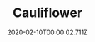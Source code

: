 ---
templateKey: blog-post
title: Cauliflower
type: vegetable
description: Valuable, but slow-growing. Despite its pale color, the florets are packed with nutrients.
featuredpost: false
date: 2020-02-10T00:00:02.711Z
featuredimage: /img/Cauliflower.png
sellPrice: 175
tags:
  - Spring
  - edible
  - vegetable
  - Cheese Cauliflower
  - Spring Crops Bundle
  - Jodis Request Quest
  - Maru
---